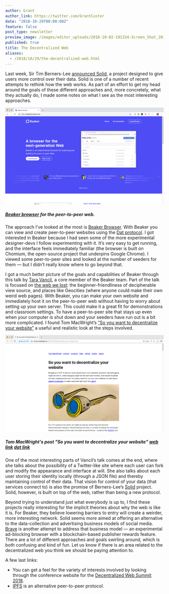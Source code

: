 ```yaml
---
author: Grant
author_link: https://twitter.com/GrantCuster
date: "2018-10-29T00:00:00Z"
feature: false
post_type: newsletter
preview_image: /images/editor_uploads/2018-10-02-191324-Screen_Shot_2018_10_01_at_3_04_36_PM.png
published: true
title: The Decentralized Web
aliases:
  - /2018/10/29/the-decentralized-web.html
---
```


Last week, Sir Tim Berners-Lee [announced Solid](https://medium.com/@timberners_lee/one-small-step-for-the-web-87f92217d085), a project designed to give users more control over their data. Solid is one of a number of recent attempts to rethink how the web works. As part of an effort to get my head around the goals of these different approaches and, more concretely, what they actually do, I made some notes on what I see as the most interesting approaches.

![A screenshot of the Beaker browser website.](/images/editor_uploads/2018-10-02-191324-Screen_Shot_2018_10_01_at_3_04_36_PM.png)

##### [Beaker browser](https://beakerbrowser.com/) for the peer-to-peer web.

The approach I’ve looked at the most is [Beaker Browser](https://beakerbrowser.com/). With Beaker you can view and create peer-to-peer websites using the [Dat protocol](https://datprotocol.com/). I got interested in Beaker because I had seen some of the more experimental designer-devs I follow experimenting with it. It’s very easy to get running, and the interface feels immediately familiar (the browser is built on Chomium, the open-source project that underpins Google Chrome). I viewed some peer-to-peer sites and looked at the number of seeders for them — but I didn’t really know where to go beyond that.

I got a much better picture of the goals and capabilities of Beaker through this talk by [Tara Vancil](https://www.youtube.com/watch?v=rJ_WvfF3FN8), a core member of the Beaker team. Part of the talk is focused on [the web we lost](https://anildash.com/2012/12/13/the_web_we_lost/): the beginner-friendliness of decipherable view source, and places like Geocities (where anyone could make their own weird web pages). With Beaker, you can make your own website and immediately host it on the peer-to-peer web without having to worry about setting up your own server. This could make it a great fit for demonstrations and classroom settings. To have a peer-to-peer site that stays up even when your computer is shut down and your seeders have run out is a bit more complicated. I found Tom MacWright’s [“So you want to decentralize your website”](https://macwright.org/2017/07/20/decentralize-your-website.html) a useful and realistic look at the steps involved.

![](/images/editor_uploads/2018-10-02-191445-Screen_Shot_2018_10_01_at_3_04_07_PM.png)

##### Tom MacWright's post "So you want to decentralize your website" [web link](https://macwright.org/2017/07/20/decentralize-your-website.html) [dat link](dat://tmcw.hashbase.io/2017/07/20/decentralize-your-website.html)

One of the most interesting parts of Vancil’s talk comes at the end, where she talks about the possibility of a Twitter-like site where each user can fork and modify the appearance and interface at will. She also talks about each user storing their identity locally (through a JSON file) and thereby maintaining control of their data. That vision for control of your data (that services connect to) is also the promise of Berners-Lee’s [Solid](https://solid.inrupt.com/) project. Solid, however, is built on top of the web, rather than being a new protocol.

Beyond trying to understand just what everybody is up to, I find these projects really interesting for the implicit theories about why the web is like it is. For Beaker, they believe lowering barriers to entry will create a weirder, more interesting network. Solid seems more aimed at offering an alternative to the data-collection and advertising business models of social media. [Brave](https://brave.com/) is another attempt to address that business model — an experimental ad-blocking browser with a blockchain-based publisher rewards feature. There are a lot of different approaches and goals swirling around, which is both confusing and kind of fun. Let us know if there is an area related to the decentralized web you think we should be paying attention to.

A few last links:
- You can get a feel for the variety of interests involved by looking through the conference website for the [Decentralized Web Summit 2018](https://decentralizedweb.net/). 
- [IPFS](https://ipfs.io/) is an alternative peer-to-peer protocol.